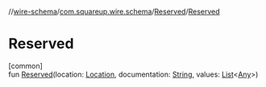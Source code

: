 //[wire-schema](../../../index.md)/[com.squareup.wire.schema](../index.md)/[Reserved](index.md)/[Reserved](-reserved.md)

# Reserved

[common]\
fun [Reserved](-reserved.md)(location: [Location](../-location/index.md), documentation: [String](https://kotlinlang.org/api/latest/jvm/stdlib/kotlin/-string/index.html), values: [List](https://kotlinlang.org/api/latest/jvm/stdlib/kotlin.collections/-list/index.html)&lt;[Any](https://kotlinlang.org/api/latest/jvm/stdlib/kotlin/-any/index.html)&gt;)
